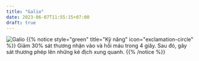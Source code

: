```yaml
---
title: "Galio"
date: 2023-06-07T11:55:15+07:00
draft: true
---
```

![Galio](https://storage.googleapis.com/www.publish.nocodesites.co.uk/prod/2542/files/bb39757e66964c7bdd4f60c37db14a9ab5fbef8f79035f0bb9ab8a0f0f5e56f0db6cf997c7bdcfe4520bc9f6ac79c9662910024a8e227fa4413643199294c5de.png)
{{% notice style="green" title="Kỹ năng" icon="exclamation-circle" %}}
Giảm 30% sát thương nhận vào và hồi máu trong 4 giây. Sau đó, gây sát thương phép lên những kẻ địch xung quanh.
{{% /notice %}}